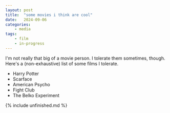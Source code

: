 ```yaml
---
layout: post
title:	"some movies i think are cool"
date:   2024-09-06 
categories:
    - media 
tags:
    - film 
    - in-progress
---
```


I'm not really that big of a movie person. I tolerate them sometimes, though. Here's a (non-exhaustive) list of some films I tolerate.

- Harry Potter
- Scarface
- American Psycho
- Fight Club
- The Belko Experiment

{% include unfinished.md %}

